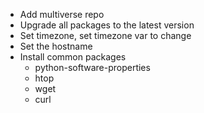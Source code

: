 - Add multiverse repo
- Upgrade all packages to the latest version
- Set timezone, set timezone var to change
- Set the hostname
- Install common packages
    - python-software-properties
    - htop
    - wget
    - curl  
